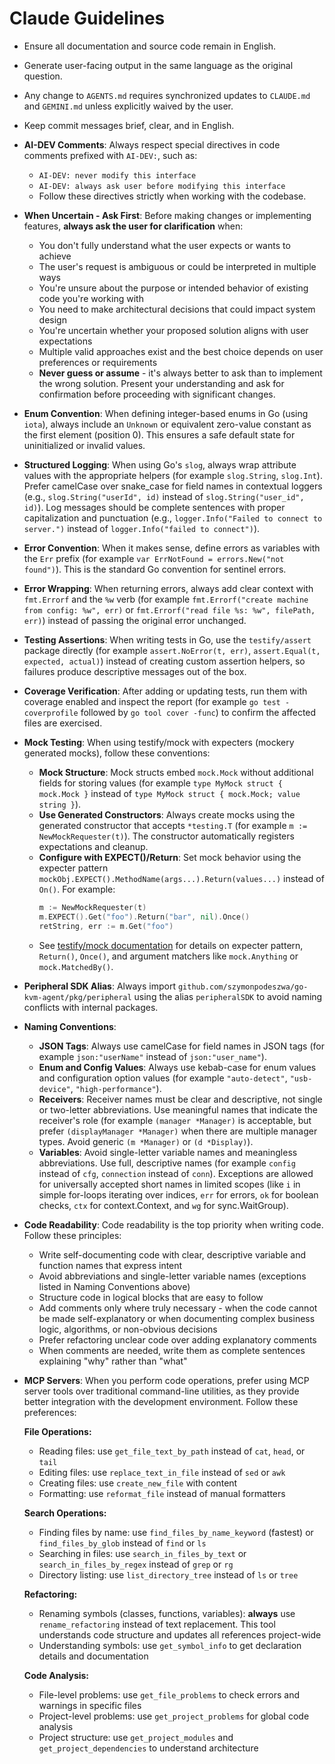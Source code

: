# Claude Guidelines

- Ensure all documentation and source code remain in English.
- Generate user-facing output in the same language as the original question.
- Any change to `AGENTS.md` requires synchronized updates to `CLAUDE.md` and `GEMINI.md` unless explicitly waived by the user.
- Keep commit messages brief, clear, and in English.
- **AI-DEV Comments**: Always respect special directives in code comments prefixed with `AI-DEV:`, such as:
  - `AI-DEV: never modify this interface`
  - `AI-DEV: always ask user before modifying this interface`
  - Follow these directives strictly when working with the codebase.
- **When Uncertain - Ask First**: Before making changes or implementing features, **always ask the user for clarification** when:
  - You don't fully understand what the user expects or wants to achieve
  - The user's request is ambiguous or could be interpreted in multiple ways
  - You're unsure about the purpose or intended behavior of existing code you're working with
  - You need to make architectural decisions that could impact system design
  - You're uncertain whether your proposed solution aligns with user expectations
  - Multiple valid approaches exist and the best choice depends on user preferences or requirements
  - **Never guess or assume** - it's always better to ask than to implement the wrong solution. Present your understanding and ask for confirmation before proceeding with significant changes.
- **Enum Convention**: When defining integer-based enums in Go (using `iota`), always include an `Unknown` or equivalent zero-value constant as the first element (position 0). This ensures a safe default state for uninitialized or invalid values.
- **Structured Logging**: When using Go's `slog`, always wrap attribute values with the appropriate helpers (for example `slog.String`, `slog.Int`). Prefer camelCase over snake_case for field names in contextual loggers (e.g., `slog.String("userId", id)` instead of `slog.String("user_id", id)`). Log messages should be complete sentences with proper capitalization and punctuation (e.g., `logger.Info("Failed to connect to server.")` instead of `logger.Info("failed to connect")`).
- **Error Convention**: When it makes sense, define errors as variables with the `Err` prefix (for example `var ErrNotFound = errors.New("not found")`). This is the standard Go convention for sentinel errors.
- **Error Wrapping**: When returning errors, always add clear context with `fmt.Errorf` and the `%w` verb (for example `fmt.Errorf("create machine from config: %w", err)` or `fmt.Errorf("read file %s: %w", filePath, err)`) instead of passing the original error unchanged.
- **Testing Assertions**: When writing tests in Go, use the `testify/assert` package directly (for example `assert.NoError(t, err)`, `assert.Equal(t, expected, actual)`) instead of creating custom assertion helpers, so failures produce descriptive messages out of the box.
- **Coverage Verification**: After adding or updating tests, run them with coverage enabled and inspect the report (for example `go test -coverprofile` followed by `go tool cover -func`) to confirm the affected files are exercised.
- **Mock Testing**: When using testify/mock with expecters (mockery generated mocks), follow these conventions:
  - **Mock Structure**: Mock structs embed `mock.Mock` without additional fields for storing values (for example `type MyMock struct { mock.Mock }` instead of `type MyMock struct { mock.Mock; value string }`).
  - **Use Generated Constructors**: Always create mocks using the generated constructor that accepts `*testing.T` (for example `m := NewMockRequester(t)`). The constructor automatically registers expectations and cleanup.
  - **Configure with EXPECT()/Return**: Set mock behavior using the expecter pattern `mockObj.EXPECT().MethodName(args...).Return(values...)` instead of `On()`. For example:
    ```go
    m := NewMockRequester(t)
    m.EXPECT().Get("foo").Return("bar", nil).Once()
    retString, err := m.Get("foo")
    ```
  - See [testify/mock documentation](https://pkg.go.dev/github.com/stretchr/testify/mock) for details on expecter pattern, `Return()`, `Once()`, and argument matchers like `mock.Anything` or `mock.MatchedBy()`.
- **Peripheral SDK Alias**: Always import `github.com/szymonpodeszwa/go-kvm-agent/pkg/peripheral` using the alias `peripheralSDK` to avoid naming conflicts with internal packages.
- **Naming Conventions**:
  - **JSON Tags**: Always use camelCase for field names in JSON tags (for example `json:"userName"` instead of `json:"user_name"`).
  - **Enum and Config Values**: Always use kebab-case for enum values and configuration option values (for example `"auto-detect"`, `"usb-device"`, `"high-performance"`).
  - **Receivers**: Receiver names must be clear and descriptive, not single or two-letter abbreviations. Use meaningful names that indicate the receiver's role (for example `(manager *Manager)` is acceptable, but prefer `(displayManager *Manager)` when there are multiple manager types. Avoid generic `(m *Manager)` or `(d *Display)`).
  - **Variables**: Avoid single-letter variable names and meaningless abbreviations. Use full, descriptive names (for example `config` instead of `cfg`, `connection` instead of `conn`). Exceptions are allowed for universally accepted short names in limited scopes (like `i` in simple for-loops iterating over indices, `err` for errors, `ok` for boolean checks, `ctx` for context.Context, and `wg` for sync.WaitGroup).
- **Code Readability**: Code readability is the top priority when writing code. Follow these principles:
  - Write self-documenting code with clear, descriptive variable and function names that express intent
  - Avoid abbreviations and single-letter variable names (exceptions listed in Naming Conventions above)
  - Structure code in logical blocks that are easy to follow
  - Add comments only where truly necessary - when the code cannot be made self-explanatory or when documenting complex business logic, algorithms, or non-obvious decisions
  - Prefer refactoring unclear code over adding explanatory comments
  - When comments are needed, write them as complete sentences explaining "why" rather than "what"
- **MCP Servers**: When you perform code operations, prefer using MCP server tools over traditional command-line utilities, as they provide better integration with the development environment. Follow these preferences:

  **File Operations:**
  - Reading files: use `get_file_text_by_path` instead of `cat`, `head`, or `tail`
  - Editing files: use `replace_text_in_file` instead of `sed` or `awk`
  - Creating files: use `create_new_file` with content
  - Formatting: use `reformat_file` instead of manual formatters

  **Search Operations:**
  - Finding files by name: use `find_files_by_name_keyword` (fastest) or `find_files_by_glob` instead of `find` or `ls`
  - Searching in files: use `search_in_files_by_text` or `search_in_files_by_regex` instead of `grep` or `rg`
  - Directory listing: use `list_directory_tree` instead of `ls` or `tree`

  **Refactoring:**
  - Renaming symbols (classes, functions, variables): **always** use `rename_refactoring` instead of text replacement. This tool understands code structure and updates all references project-wide
  - Understanding symbols: use `get_symbol_info` to get declaration details and documentation

  **Code Analysis:**
  - File-level problems: use `get_file_problems` to check errors and warnings in specific files
  - Project-level problems: use `get_project_problems` for global code analysis
  - Project structure: use `get_project_modules` and `get_project_dependencies` to understand architecture
